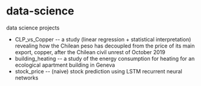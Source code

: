 # data-science
data science projects
- CLP_vs_Copper -- a study (linear regression + statistical interpretation) revealing how the Chilean peso has decoupled from the price of its main export, copper, after the Chilean civil unrest of October 2019
- building_heating -- a study of the energy consumption for heating for an ecological apartment building in Geneva
- stock_price -- (naive) stock prediction using LSTM recurrent neural networks
